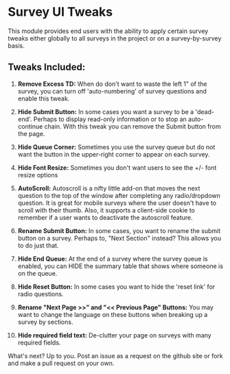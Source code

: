 # Survey UI Tweaks

This module provides end users with the ability to apply certain survey tweaks either globally to all surveys in the project or on a survey-by-survey basis.

## Tweaks Included:

1. **Remove Excess TD:** When do don't want to waste the left 1" of the survey, you can turn off 'auto-numbering' of survey questions and enable this tweak.

1. **Hide Submit Button:** In some cases you want a survey to be a 'dead-end'.  Perhaps to display read-only information or to stop an auto-continue chain.  With this tweak you can remove the Submit button from the page.

1. **Hide Queue Corner:** Sometimes you use the survey queue but do not want the button in the upper-right corner to appear on each survey.

1. **Hide Font Resize:** Sometimes you don't want users to see the +/- font resize options

1. **AutoScroll:** Autoscroll is a nifty little add-on that moves the next question to the top of the window after completing any radio/dropdown question.  It is great for mobile surveys where the user doesn't have to scroll with their thumb.  Also, it supports a client-side cookie to remember if a user wants to deactivate the autoscroll feature.

1. **Rename Submit Button:** In some cases, you want to rename the submit button on a survey.  Perhaps to, "Next Section" instead?  This allows you to do just that.

1. **Hide End Queue:** At the end of a survey where the survey queue is enabled, you can HIDE the summary table that shows where someone is on the queue.

1. **Hide Reset Button:** In some cases you want to hide the 'reset link' for radio questions.

1. **Rename "Next Page >>" and "<< Previous Page" Buttons:** You may want to change the language on these buttons when breaking up a survey by sections.

1. **Hide required field text:** De-clutter your page on surveys with many required fields.

What's next?  Up to you.  Post an issue as a request on the github site or fork and make a pull request on your own.
